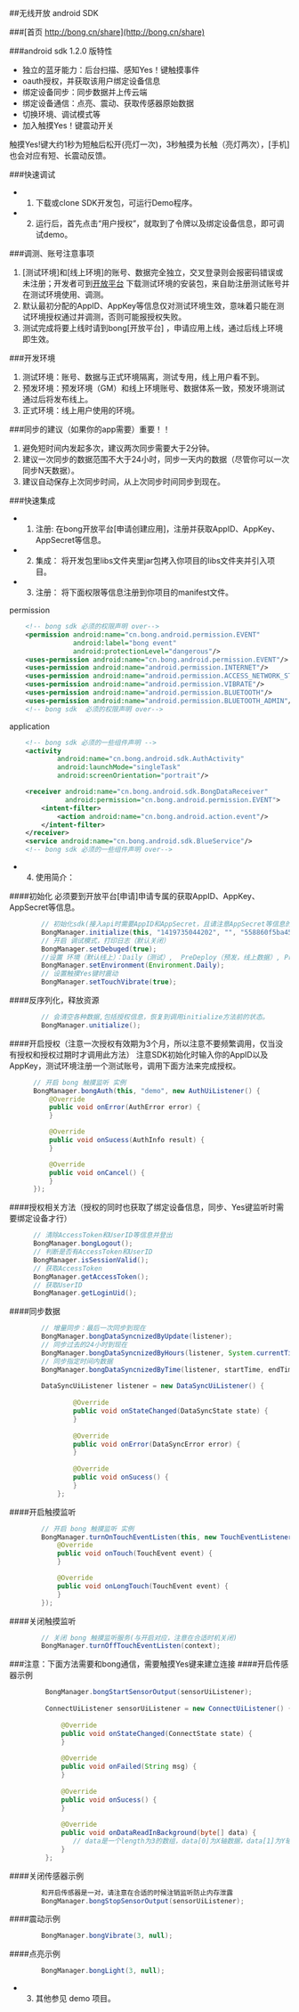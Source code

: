 
##无线开放 android SDK

###[首页 http://bong.cn/share](http://bong.cn/share)

###android sdk 1.2.0 版特性
- 独立的蓝牙能力：后台扫描、感知Yes！键触摸事件
- oauth授权，并获取该用户绑定设备信息
- 绑定设备同步：同步数据并上传云端
- 绑定设备通信：点亮、震动、获取传感器原始数据
- 切换环境、调试模式等
- 加入触摸Yes！键震动开关

触摸Yes!键大约1秒为短触后松开(亮灯一次)，3秒触摸为长触（亮灯两次），[手机]也会对应有短、长震动反馈。


###快速调试

- 1. 下载或clone SDK开发包，可运行Demo程序。
- 2. 运行后，首先点击“用户授权”，就取到了令牌以及绑定设备信息，即可调试demo。

###调测、账号注意事项
1. [测试环境]和[线上环境]的账号、数据完全独立，交叉登录则会报密码错误或未注册；开发者可到[开放平台](http://www.bong.cn/share/mobile.html)
下载测试环境的安装包，来自助注册测试账号并在测试环境使用、调测。
2. 默认最初分配的AppID、AppKey等信息仅对测试环境生效，意味着只能在测试环境授权通过并调测，否则可能报授权失败。
3. 测试完成将要上线时请到bong[开放平台] ，申请应用上线，通过后线上环境即生效。

###开发环境
1. 测试环境：账号、数据与正式环境隔离，测试专用，线上用户看不到。
2. 预发环境：预发环境（GM）和线上环境账号、数据体系一致，预发环境测试通过后将发布线上。
3. 正式环境：线上用户使用的环境。

###同步的建议（如果你的app需要）重要！！
1. 避免短时间内发起多次，建议两次同步需要大于2分钟。
2. 建议一次同步的数据范围不大于24小时，同步一天内的数据（尽管你可以一次同步N天数据）。
3. 建议自动保存上次同步时间，从上次同步时间同步到现在。

###快速集成


- 1. 注册:  在bong开放平台[申请创建应用]，注册并获取AppID、AppKey、AppSecret等信息。
- 2. 集成： 将开发包里libs文件夹里jar包拷入你项目的libs文件夹并引入项目。
- 3. 注册： 将下面权限等信息注册到你项目的manifest文件。

permission
```xml
    <!-- bong sdk 必须的权限声明 over-->
    <permission android:name="cn.bong.android.permission.EVENT"
                android:label="bong event"
                android:protectionLevel="dangerous"/>
    <uses-permission android:name="cn.bong.android.permission.EVENT"/>
    <uses-permission android:name="android.permission.INTERNET"/>
    <uses-permission android:name="android.permission.ACCESS_NETWORK_STATE"/>
    <uses-permission android:name="android.permission.VIBRATE"/>
    <uses-permission android:name="android.permission.BLUETOOTH"/>
    <uses-permission android:name="android.permission.BLUETOOTH_ADMIN"/>
    <!-- bong sdk  必须的权限声明 over-->
```
application
```xml
    <!-- bong sdk 必须的一些组件声明 -->
    <activity
            android:name="cn.bong.android.sdk.AuthActivity"
            android:launchMode="singleTask"
            android:screenOrientation="portrait"/>

    <receiver android:name="cn.bong.android.sdk.BongDataReceiver"
              android:permission="cn.bong.android.permission.EVENT">
        <intent-filter>
            <action android:name="cn.bong.android.action.event"/>
        </intent-filter>
    </receiver>
    <service android:name="cn.bong.android.sdk.BlueService"/>
    <!-- bong sdk 必须的一些组件声明 over-->
```
- 4. 使用简介：

####初始化
必须要到开放平台[申请]申请专属的获取AppID、AppKey、AppSecret等信息。
```java
        // 初始化sdk(接入api时需要AppID和AppSecret，且请注意AppSecret等信息的保密工作，防止被盗用)
        BongManager.initialize(this, "1419735044202", "", "558860f5ba4546ddb31eafeee11dc8f4");
        // 开启 调试模式，打印日志（默认关闭）
        BongManager.setDebuged(true);
        //设置 环境（默认线上）：Daily（测试）,  PreDeploy（预发，线上数据）, Product（线上）;
        BongManager.setEnvironment(Environment.Daily);
        // 设置触摸Yes键时震动
        BongManager.setTouchVibrate(true);
```

####反序列化，释放资源
```java
        // 会清空各种数据,包括授权信息，恢复到调用initialize方法前的状态。
        BongManager.unitialize();
```

####开启授权（注意一次授权有效期为3个月，所以注意不要频繁调用，仅当没有授权和授权过期时才调用此方法）
注意SDK初始化时输入你的AppID以及AppKey，测试环境注册一个测试账号，调用下面方法来完成授权。
```java
      // 开启 bong 触摸监听 实例 
      BongManager.bongAuth(this, "demo", new AuthUiListener() {
          @Override
          public void onError(AuthError error) {
          }

          @Override
          public void onSucess(AuthInfo result) {
          }

          @Override
          public void onCancel() {
          }
      });
```

####授权相关方法（授权的同时也获取了绑定设备信息，同步、Yes键监听时需要绑定设备才行）
```java
      // 清除AccessToken和UserID等信息并登出
      BongManager.bongLogout();
      // 判断是否有AccessToken和UserID
      BongManager.isSessionValid();
      // 获取AccessToken
      BongManager.getAccessToken();
      // 获取UserID
      BongManager.getLoginUid();
```

####同步数据
```java
        // 增量同步：最后一次同步到现在
        BongManager.bongDataSyncnizedByUpdate(listener);
        // 同步过去的24小时到现在
        BongManager.bongDataSyncnizedByHours(listener, System.currentTimeMillis(), 24);
        // 同步指定时间内数据
        BongManager.bongDataSyncnizedByTime(listener, startTime, endTime);
        
        DataSyncUiListener listener = new DataSyncUiListener() {
        
                @Override
                public void onStateChanged(DataSyncState state) {
                }
        
                @Override
                public void onError(DataSyncError error) {
                }
        
                @Override
                public void onSucess() {
                }
            };
```

####开启触摸监听
```java
        // 开启 bong 触摸监听 实例 
        BongManager.turnOnTouchEventListen(this, new TouchEventListener() {
            @Override
            public void onTouch(TouchEvent event) {
            }

            @Override
            public void onLongTouch(TouchEvent event) {
            }
        });
```

####关闭触摸监听
```java
        // 关闭 bong 触摸监听服务(与开启对应，注意在合适时机关闭)
        BongManager.turnOffTouchEventListen(context);
```

###注意：下面方法需要和bong通信，需要触摸Yes键来建立连接
####开启传感器示例 
```java
         BongManager.bongStartSensorOutput(sensorUiListener);
         
         ConnectUiListener sensorUiListener = new ConnectUiListener() {
         
             @Override
             public void onStateChanged(ConnectState state) {
             }
     
             @Override
             public void onFailed(String msg) {
             }
     
             @Override
             public void onSucess() {
             }
     
             @Override
             public void onDataReadInBackground(byte[] data) {
                // data是一个length为3的数组，data[0]为X轴数据，data[1]为Y轴数据，data[3]为Z轴数据。
             }
         };
```
####关闭传感器示例 
```java
        和开启传感器是一对，请注意在合适的时候注销监听防止内存泄露
        BongManager.bongStopSensorOutput(sensorUiListener);
```
####震动示例  
```java
        BongManager.bongVibrate(3, null);
```
####点亮示例  
```java
        BongManager.bongLight(3, null);
```

- 3. 其他参见 demo 项目。

